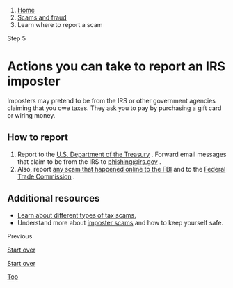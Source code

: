 1. [Home](/)
2. [Scams and fraud](/scams-and-fraud)
3. Learn where to report a scam

Step 5

Actions you can take to report an IRS imposter
==============================================

Imposters may pretend to be from the IRS or other government agencies claiming that you owe taxes. They ask you to pay by purchasing a gift card or wiring money.

**How to report**
-----------------

1. Report to the
   [U.S. Department of the Treasury](https://www.tigta.gov/hotline?type=IRSScamsandFraud)
   . Forward email messages that claim to be from the IRS to
   [phishing@irs.gov](mailto:phishing@irs.gov)
   .
2. Also, report
   [any scam that happened online to the FBI](https://www.ic3.gov)
   and to the
   [Federal Trade Commission](https://reportfraud.ftc.gov/?orgcode=USAGOV)
   .

**Additional resources**
------------------------

* [Learn about different types of tax scams.](https://www.irs.gov/help/tax-scams/recognize-tax-scams-and-fraud)
* Understand more about
  [imposter scams](https://consumer.gov/scams-identity-theft/imposter-scams)
  and how to keep yourself safe.

Previous

[Start over](/where-report-scams/where-did-scam-take-place#block-usagov-content)

[Start over](/where-report-scams/where-did-scam-take-place#block-usagov-content)

[Top](#main-content)